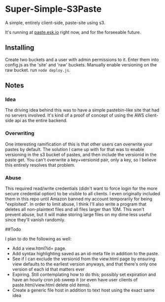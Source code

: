 Super-Simple-S3Paste
====================

A simple, entirely client-side, paste-site using s3.

It's running at [paste.esk.io](http://paste.esk.io) right now, and for the
forseeable future.

## Installing

Create two buckets and a user with admin permissions to it. Enter them into
config.js as the 'site' and 'raw' buckets. Manually enable versioning on the raw
bucket. run `node deploy.js`.

## Notes


### Idea

The driving idea behind this was to have a simple pastebin-like site that
had no servers involved. It's kind of a proof of concept of using the AWS
client-side api as the entire backend.

### Overwriting

One interesting ramification of this is that other users can overwrite your
pastes by default. The solution I came up with for that was to enable
versioning in the s3 bucket of pastes, and then include the versionid in
the paste get. You can't overwrite a key+versionid pair, only a key, so
I believe this entirely resolves that problem.

### Abuse

This required read/write credentials (didn't want to force login for
the more secure credential option) to be visible to all clients. I even
originally 
included them in this repo until Amazon banned my account temporarily for being
"exploited". In order to limit abuse, I think I'll
also write a program that deletes all non-plaintext files and all files
larger than 10M. This won't prevent abuse, but it will make storing large
files on my dime less useful since they'll vanish randomly.


##Todo

I plan to do the following as well:

* Add a view.html?id= page.
* Add syntax highlighting saved as an id-meta file in addition to the paste.
* See if I can exclude the versionid from the view.html page by ensuring view
defaults to the earliest version anyways, and that there's only one version of
each id that matters ever
* Expiring. Still contemplating how to do this; possibly set expiration and
have an hourly cron job sweep it (or even have user clients of
paste.html/view.html delete old items).
* Create a generic file host in addition to text host using the exact same idea

